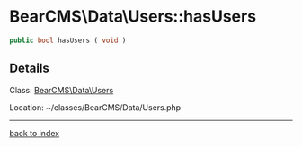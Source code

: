 # BearCMS\Data\Users::hasUsers

```php
public bool hasUsers ( void )
```

## Details

Class: [BearCMS\Data\Users](bearcms.data.users.class.md)

Location: ~/classes/BearCMS/Data/Users.php

---

[back to index](index.md)

